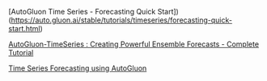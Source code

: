 
[AutoGluon Time Series - Forecasting Quick Start])(https://auto.gluon.ai/stable/tutorials/timeseries/forecasting-quick-start.html)

[AutoGluon-TimeSeries : Creating Powerful Ensemble Forecasts - Complete Tutorial](https://aihorizonforecast.substack.com/p/autogluon-timeseries-creating-powerful)

[Time Series Forecasting using AutoGluon](https://medium.com/@mkk.rakesh/time-series-forecasting-using-autogluon-34f8780b8214)


